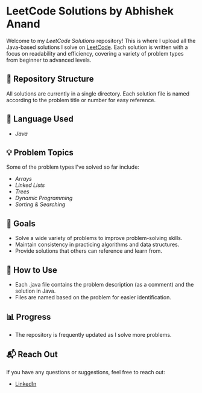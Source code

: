 # LeetCode Solutions by Abhishek Anand

Welcome to my *LeetCode Solutions* repository! This is where I upload all the Java-based solutions I solve on [LeetCode](https://leetcode.com/). Each solution is written with a focus on readability and efficiency, covering a variety of problem types from beginner to advanced levels.

## 📁 Repository Structure
All solutions are currently in a single directory. Each solution file is named according to the problem title or number for easy reference.

## 🚀 Language Used
- *Java*

## 💡 Problem Topics
Some of the problem types I've solved so far include:
- *Arrays*
- *Linked Lists*
- *Trees*
- *Dynamic Programming*
- *Sorting & Searching*

## 🎯 Goals
- Solve a wide variety of problems to improve problem-solving skills.
- Maintain consistency in practicing algorithms and data structures.
- Provide solutions that others can reference and learn from.

## 📝 How to Use
- Each .java file contains the problem description (as a comment) and the solution in Java.
- Files are named based on the problem for easier identification.

## 📊 Progress
- The repository is frequently updated as I solve more problems.

## 📬 Reach Out
If you have any questions or suggestions, feel free to reach out:
- [LinkedIn]([https://www.linkedin.com/in/abhishek-anand](https://www.linkedin.com/in/abhishek-anand-7a6b2b248?utm_source=share&utm_campaign=share_via&utm_content=profile&utm_medium=android_app)) 
